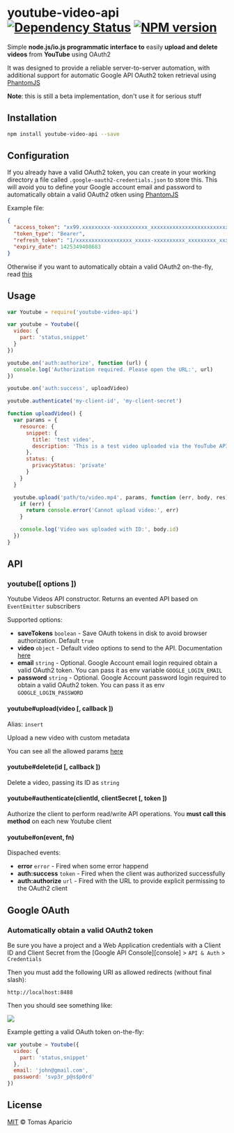 # youtube-video-api [![Dependency Status](https://gemnasium.com/h2non/youtube-video-api.png)][gemnasium] [![NPM version](https://img.shields.io/npm/v/youtube-video-api.svg)][npm]

Simple **node.js/io.js programmatic interface to** easily **upload and delete videos** from **YouTube** using OAuth2

It was designed to provide a reliable server-to-server automation, with additional support for
automatic Google API OAuth2 token retrieval using [PhantomJS](http://phantomjs.org)

**Note**: this is still a beta implementation, don't use it for serious stuff

## Installation

```bash
npm install youtube-video-api --save
```

## Configuration

If you already have a valid OAuth2 token, you can create in your working directory a file called `.google-oauth2-credentials.json` to store this.
This will avoid you to define your Google account email and password to automatically obtain a valid OAuth2 otken using [PhantomJS](http://phantomjs.org)

Example file:
```json
{
  "access_token": "xx99.xxxxxxxxx-xxxxxxxxxxx_xxxxxxxxxxxxxxxxxxxxxxxxxxxxxxxxxxx",
  "token_type": "Bearer",
  "refresh_token": "1/xxxxxxxxxxxxxxxxxx_xxxxx-xxxxxxxxxx_xxxxxxxxx_xxxxxxxxx",
  "expiry_date": 1425349408683
}
```

Otherwise if you want to automatically obtain a valid OAuth2 on-the-fly, read [this](#google-oauth)

## Usage

```js
var Youtube = require('youtube-video-api')
```

```js
var youtube = Youtube({ 
  video: {
    part: 'status,snippet' 
  }
})

youtube.on('auth:authorize', function (url) {
  console.log('Authorization required. Please open the URL:', url)
})

youtube.on('auth:success', uploadVideo)

youtube.authenticate('my-client-id', 'my-client-secret')

function uploadVideo() {
  var params = {
    resource: {
      snippet: {
        title: 'test video',
        description: 'This is a test video uploaded via the YouTube API'
      },
      status: {
        privacyStatus: 'private'
      }
    }
  }

  youtube.upload('path/to/video.mp4', params, function (err, body, res) {
    if (err) {
      return console.error('Cannot upload video:', err)
    }

    console.log('Video was uploaded with ID:', body.id)
  })
}
```

<!--
.on('progress', function (percent) {
  console.log('% uploaded:', percent)
})
-->
 
## API

### youtube([ options ])

Youtube Videos API constructor. Returns an evented API based on `EventEmitter` subscribers

Supported options:

- **saveTokens** `boolean` - Save OAuth tokens in disk to avoid browser authorization. Default `true`
- **video** `object` - Default video options to send to the API. Documentation [here](https://developers.google.com/youtube/v3/docs/videos)
- **email** `string` - Optional. Google Account email login required obtain a valid OAuth2 token. You can pass it as env variable `GOOGLE_LOGIN_EMAIL`
- **password** `string` - Optional. Google Account password login required to obtain a valid OAuth2 token. You can pass it as env `GOOGLE_LOGIN_PASSWORD`

#### youtube#upload(video [, callback ])
Alias: `insert`

Upload a new video with custom metadata

You can see all the allowed params [here](https://developers.google.com/youtube/v3/docs/videos/insert)

#### youtube#delete(id [, callback ])

Delete a video, passing its ID as `string`

#### youtube#authenticate(clientId, clientSecret [, token ])

Authorize the client to perform read/write API operations. You **must call this method** on each new Youtube client 

#### youtube#on(event, fn)

Dispached events:

- **error** `error` - Fired when some error happend
- **auth:success** `token` - Fired when the client was authorized successfully
- **auth:authorize** `url` - Fired with the URL to provide explicit permissing to the OAuth2 client

## Google OAuth

### Automatically obtain a valid OAuth2 token

Be sure you have a project and a Web Application credentials with a Client ID and Client Secret 
from the [Google API Console][console] > `API & Auth` > `Credentials`

Then you must add the following URI as allowed redirects (without final slash):
```
http://localhost:8488
```

Then you should see something like:

<img src="http://oi59.tinypic.com/2w3udmd.jpg" />

Example getting a valid OAuth token on-the-fly:
```js
var youtube = Youtube({ 
  video: {
    part: 'status,snippet'
  },
  email: 'john@gmail.com',
  password: 'svp3r_p@s$p0rd'
})
```

## License

[MIT](http://opensource.org/licenses/MIT) © Tomas Aparicio

[travis]: https://travis-ci.org/h2non/youtube-video-api
[gemnasium]: https://gemnasium.com/h2non/youtube-video-api
[npm]: http://npmjs.org/package/youtube-video-api

